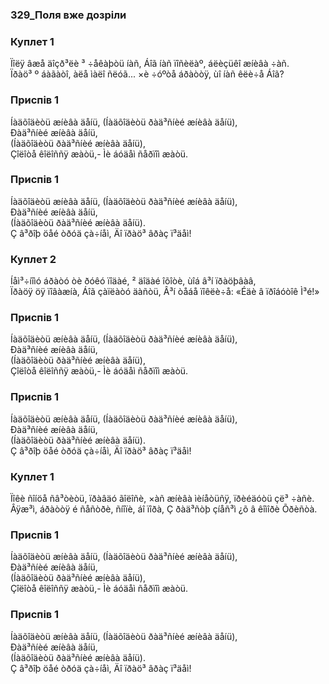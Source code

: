 ### 329_Поля вже дозріли
### Куплет 1
Ïîëÿ âæå äîçð³ëè ³ ÷åêàþòü íàñ, Áîã íàñ ïîñèëàº, áëèçüêî æíèâà ÷àñ.<br/>Ïðàö³ º áàãàòî, àëå ìàëî ñëóã... ×è ÷óºòå áðàòòÿ, ùî íàñ êëè÷å Áîã?
### Приспів 1
Íàäõîäèòü æíèâà äåíü, (Íàäõîäèòü ðàä³ñíèé æíèâà äåíü),<br/>Ðàä³ñíèé æíèâà äåíü, <br/>(Íàäõîäèòü ðàä³ñíèé æíèâà äåíü),<br/>Çîëîòå êîëîññÿ æàòü,- Ìè áóäåì ñåðïîì æàòü.
### Приспів 1
Íàäõîäèòü æíèâà äåíü, (Íàäõîäèòü ðàä³ñíèé æíèâà äåíü),<br/>Ðàä³ñíèé æíèâà äåíü,<br/>(Íàäõîäèòü ðàä³ñíèé æíèâà äåíü).<br/>Ç â³ðîþ öåé òðóä çà÷íåì, Äî ïðàö³ âðàç ï³äåì!
### Куплет 2
Íåì³÷íîìó áðàòó òè ðóêó ïîäàé, ² äîäàé îõîòè, ùîá â³í ïðàöþâàâ,<br/>Ïðàöÿ öÿ ïîâàæíà, Áîã çàïëàòó äàñòü, Â³í òåáå ïîêëè÷å: «Éäè â ïðîáóòîê Ì³é!»
### Приспів 1
Íàäõîäèòü æíèâà äåíü, (Íàäõîäèòü ðàä³ñíèé æíèâà äåíü),<br/>Ðàä³ñíèé æíèâà äåíü,<br/>(Íàäõîäèòü ðàä³ñíèé æíèâà äåíü),<br/>Çîëîòå êîëîññÿ æàòü,- Ìè áóäåì ñåðïîì æàòü.
### Приспів 1
Íàäõîäèòü æíèâà äåíü, (Íàäõîäèòü ðàä³ñíèé æíèâà äåíü),<br/>Ðàä³ñíèé æíèâà äåíü,<br/>(Íàäõîäèòü ðàä³ñíèé æíèâà äåíü).<br/>Ç â³ðîþ öåé òðóä çà÷íåì, Äî ïðàö³ âðàç ï³äåì!
### Куплет 1
Ïîêè ñîíöå ñâ³òèòü, ïðàâäó ãîëîñè, ×àñ æíèâà ìèíåòüñÿ, ïðèéäóòü çë³ ÷àñè.<br/>Âÿæ³ì, áðàòòÿ é ñåñòðè, ñíîïè, áî ïîðà, Ç ðàä³ñòþ çíåñ³ì ¿õ â êîìîðè Õðèñòà.
### Приспів 1
Íàäõîäèòü æíèâà äåíü, (Íàäõîäèòü ðàä³ñíèé æíèâà äåíü),<br/>Ðàä³ñíèé æíèâà äåíü,<br/>(Íàäõîäèòü ðàä³ñíèé æíèâà äåíü),<br/>Çîëîòå êîëîññÿ æàòü,- Ìè áóäåì ñåðïîì æàòü.
### Приспів 1
Íàäõîäèòü æíèâà äåíü, (Íàäõîäèòü ðàä³ñíèé æíèâà äåíü),<br/>Ðàä³ñíèé æíèâà äåíü,<br/>(Íàäõîäèòü ðàä³ñíèé æíèâà äåíü).<br/>Ç â³ðîþ öåé òðóä çà÷íåì, Äî ïðàö³ âðàç ï³äåì!
